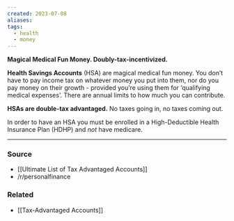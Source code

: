 ```yaml
---
created: 2023-07-08
aliases: 
tags:
  - health
  - money
---
```

**Magical Medical Fun Money. Doubly-tax-incentivized.**

**Health Savings Accounts** (HSA) are magical medical fun money. You don’t have to pay income tax on whatever money you put into them, nor do you pay money on their growth - provided you’re using them for ‘qualifying medical expenses’. There are annual limits to how much you can contribute.

**HSAs are double-tax advantaged.** No taxes going in, no taxes coming out.

In order to have an HSA you must be enrolled in a High-Deductible Health Insurance Plan (HDHP) and *not* have medicare.

---

### Source
- [[Ultimate List of Tax Advantaged Accounts]]
- /r/personalfinance

### Related
- [[Tax-Advantaged Accounts]]